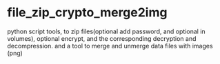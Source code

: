 # file_zip_crypto_merge2img
python script tools, to zip files(optional add password, and optional in volumes), optional encrypt, and the corresponding decryption and decompression. and a tool to merge and unmerge data files with images (png)
